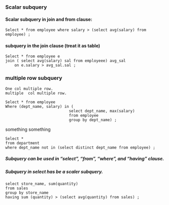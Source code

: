

### Scalar subquery 

#### Scalar subquery in join and from clause:
```
Select * from employee where salary > (select avg(salary) from employee) ;
```


#### subquery in the join clause (treat it as table)
```
Select * from employee e 
join ( select avg(salary) sal from employeee) avg_sal
	on e.salary > avg_sal.sal ;
```

### multiple row subquery
   	One col multiple row.
	multiple  col multiple row.

```
Select * from employee 
Where (dept_name, salary) in (
							select dept_name, max(salary)
							from employee
							group by dept_name) ;
```


something something

```
Select * 
from department
where dept_name not in (select distinct dept_name from employee) ; 
```


##### Subquery can be used in “select”, “from”, “where”, and “having” clause.

##### Subquery in select has be a scaler subquery.

```
select store_name, sum(quantity) 
from sales
group by store_name
having sum (quantity) > (select avg(quantity) from sales) ;
```